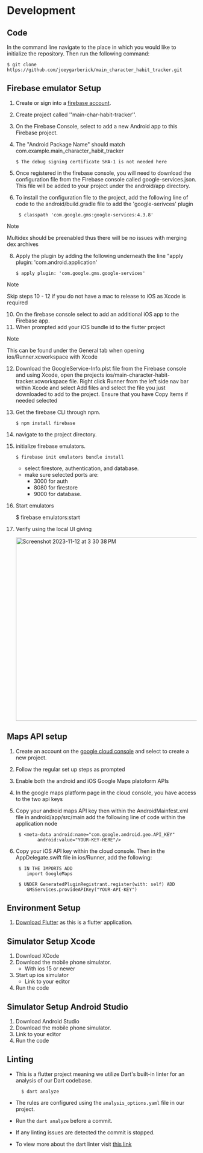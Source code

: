 # Development 
## Code
In the command line navigate to the place in which you would like to initialize the repository. Then run the following command:

    $ git clone https://github.com/joeygarberick/main_character_habit_tracker.git


## Firebase emulator Setup
1. Create or sign into a [firebase account](https://firebase.google.com/).
2.  Create project called ''main-char-habit-tracker''.
3.  On the Firebase Console, select to add a new Android app to this Firebase project.
4.  The "Android Package Name" should match com.example.main_character_habit_tracker

        $ The debug signing certificate SHA-1 is not needed here

5. Once registered in the firebase console, you will need to download the configuration file from the Firebase console called google-services.json. This file will be added to your project under the android/app directory.
6. To install the configuration file to the project, add the following line of code to the android/build.gradle file to add the 'google-serivces' plugin

        $ classpath 'com.google.gms:google-services:4.3.8'

> [!NOTE]
> Multidex should be preenabled thus there will be no issues with merging dex archives



8.  Apply the plugin by adding the following underneath the line "apply plugin: 'com.android.application'

        $ apply plugin: 'com.google.gms.google-services'

> [!NOTE]
> Skip steps 10 - 12 if you do not have a mac to release to iOS as Xcode is required


10. On the firebase console select to add an additional iOS app to the Firebase app.
11. When prompted add your iOS bundle id to the flutter project
> [!NOTE]
> This can be found under the General tab when opening ios/Runner.xcworkspace with Xcode

12. Download the GoogleService-Info.plst file from the Firebase console and using Xcode, open the projects ios/main-character-habit-tracker.xcworkspace file. Right click Runner from the left side nav bar within Xcode and select Add files and select the file you just downloaded to add to the project. Ensure that you have Copy Items if needed selected


13. Get the firebase CLI through npm.

        $ npm install firebase

14. navigate to the project directory.
15. initialize firebase emulators.

        $ firebase init emulators bundle install

    - select firestore, authentication, and database.
    - make sure selected ports are:
        - 3000 for auth 
        - 8080 for firestore
        - 9000 for database.
16.  Start emulators 

        $ firebase emulators:start
17. Verify using the local UI giving

    <img width="487" alt="Screenshot 2023-11-12 at 3 30 38 PM" src="https://github.com/joeygarberick/MainCharacterHabitTracker/assets/112219906/48b98a56-8dad-4443-b14d-bd5516730f10">

## Maps API setup
1. Create an account on the [google cloud console](https://console.cloud.google.com/projectcreate?utm_source=Docs_NewProject&utm_content=Docs_maps-android-backend&_gl=1*11lv5dn*_ga*MjAyMTY0MjUzNi4xNzEzMTg1NzU1*_ga_NRWSTWS78N*MTcxMzE4NTgxOS4xLjEuMTcxMzE4NTkzMy4wLjAuMA..) and select to create a new project.
2. Follow the regular set up steps as prompted
3. Enable both the android and iOS Google Maps platoform APIs
4. In the google maps platform page in the cloud console, you have access to the two api keys
5. Copy your android maps API key then within the AndroidMainfest.xml file in android/app/src/main add the following line of code within the application node

        $ <meta-data android:name="com.google.android.geo.API_KEY"
               android:value="YOUR-KEY-HERE"/>
6. Copy your iOS API key within the cloud console. Then in the AppDelegate.swift file in ios/Runner, add the following:

        $ IN THE IMPORTS ADD
           import GoogleMaps

        $ UNDER GeneratedPluginRegistrant.register(with: self) ADD
           GMSServices.provideAPIKey("YOUR-API-KEY")

## Environment Setup
1. [Download Flutter](https://docs.flutter.dev/get-started/install) as this is a flutter application.

## Simulator Setup Xcode
1. Download XCode
2. Download the mobile phone simulator.
    - With ios 15 or newer 
3. Start up ios simulator
    - Link to your editor
4. Run the code

## Simulator Setup Android Studio
1. Download Android Studio
2. Download the mobile phone simulator.
4. Link to your editor
4. Run the code

## Linting
- This is a flutter project meaning we utilize Dart's built-in linter for an analysis of our Dart codebase. 

        $ dart analyze

- The rules are configured using the `analysis_options.yaml` file in our project.

- Run the `dart analyze` before  a commit. 

- If any linting issues are detected the commit is stopped.

- To view more about the dart linter visit [this link](https://dart.dev/tools/linter-rules)
